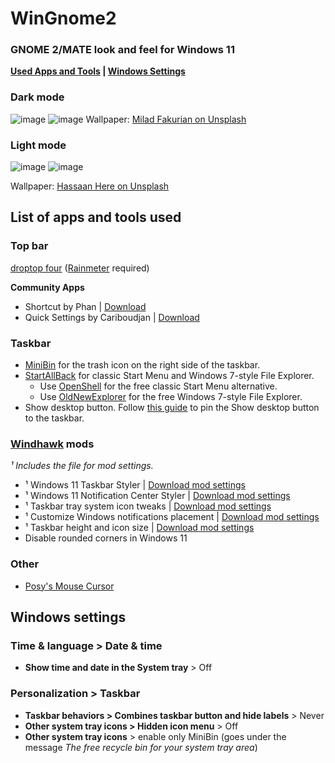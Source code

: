 # WinGnome2
### GNOME 2/MATE look and feel for Windows 11
**[Used Apps and Tools](#list-of-apps-and-tools-used) | [Windows Settings](#windows-settings)**

### Dark mode
![image](https://github.com/user-attachments/assets/602dba0f-dcb2-4d60-89cf-81dc4750120b)
![image](https://github.com/user-attachments/assets/99a486fc-422f-485b-8118-cbe7ecc9406e)
Wallpaper: [Milad Fakurian on Unsplash](https://unsplash.com/photos/a-close-up-of-a-cell-phone-with-a-blurry-background-F0LtAt5JTmE)

### Light mode
![image](https://github.com/user-attachments/assets/d317375f-d1f8-4237-9ad3-4d54ed0a6d7b)
![image](https://github.com/user-attachments/assets/220c3103-ab70-4ec6-8cc9-c90e8b5d4409)

Wallpaper: [Hassaan Here on Unsplash](https://unsplash.com/photos/a-close-up-of-a-red-and-brown-object-Gz_74MbJ4V8)


## List of apps and tools used
### Top bar
[droptop four](https://www.droptopfour.com/) ([Rainmeter](https://www.rainmeter.net/) required)

**Community Apps**
  - Shortcut by Phan | [Download](https://github.com/mbti0n/WinGnome2/raw/refs/heads/main/droptop-four-Community-Apps/Shortcut%20-%20Phan%20(Droptop%20App).rmskin)
  - Quick Settings by Cariboudjan | [Download](https://github.com/mbti0n/WinGnome2/raw/refs/heads/main/droptop-four-Community-Apps/Quick%20Settings%20-%20Cariboudjan%20(Droptop%20App).rmskin)
 ### Taskbar
- [MiniBin](https://www.majorgeeks.com/files/details/minibin.html) for the trash icon on the right side of the taskbar.
- [StartAllBack](https://www.startallback.com/) for classic Start Menu and Windows 7-style File Explorer.
  - Use [OpenShell](https://github.com/Open-Shell/Open-Shell-Menu) for the free classic Start Menu alternative.
  - Use [OldNewExplorer](https://www.majorgeeks.com/files/details/oldnewexplorer.html) for the free Windows 7-style File Explorer.
- Show desktop button. Follow [this guide](https://winaero.com/add-show-desktop-shortcut-to-taskbar-in-windows-11/) to pin the Show desktop button to the taskbar.

### [Windhawk](https://github.com/ramensoftware/windhawk) mods
*¹ Includes the file for mod settings.*
  - ¹ Windows 11 Taskbar Styler | [Download mod settings](https://github.com/mbti0n/WinGnome2/raw/refs/heads/main/Windhawk-Mods/win11Taskbar_mod.txt)
  - ¹ Windows 11 Notification Center Styler | [Download mod settings](https://github.com/mbti0n/WinGnome2/raw/refs/heads/main/Windhawk-Mods/win11Notification_mod.txt)
  - ¹ Taskbar tray system icon tweaks | [Download mod settings](https://github.com/mbti0n/WinGnome2/raw/refs/heads/main/Windhawk-Mods/taskbarTrayIcon_mod.txt)
  - ¹ Customize Windows notifications placement | [Download mod settings](https://github.com/mbti0n/WinGnome2/raw/refs/heads/main/Windhawk-Mods/notificationPlacement_mod.txt)
  - ¹ Taskbar height and icon size | [Download mod settings](https://github.com/mbti0n/WinGnome2/raw/refs/heads/main/Windhawk-Mods/taskbarHeight-Icon_mod.txt)
  - Disable rounded corners in Windows 11

### Other
- [Posy's Mouse Cursor](https://www.michieldb.nl/other/cursors/)

## Windows settings
### Time & language > Date & time
- **Show time and date in the System tray** > Off

### Personalization > Taskbar
- **Taskbar behaviors > Combines taskbar button and hide labels** > Never
- **Other system tray icons > Hidden icon menu** > Off
- **Other system tray icons** > enable only MiniBin (goes under the message *The free recycle bin for your system tray area*)


